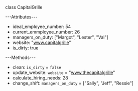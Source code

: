 class CapitalGrille

---Attributes---
+ ideal_employee_number: 54
+ current_emmployee_number: 26
+ managers_on_duty: ["Margot", "Lester", "Val"]
+ website: "www.capitalgrille"
+ is_dirty: true

---Methods---
+ clean: `is_dirty` = `false`
+ update_website: `website` = "www.thecapitalgrille"
+ calculate_hiring_needs: 28
+ change_shift: `managers_on_duty` = ["Sally", "Jeff", "Ressie"]
